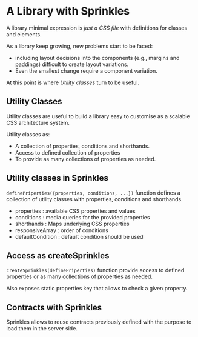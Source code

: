# A Library with Sprinkles

A library minimal expression is _just a CSS file_ with definitions for classes and elements.

As a library keep growing, new problems start to be faced: 
* including layout decisions into the components (e.g., margins and paddings) difficult to create layout variations.
* Even the smallest change require a component variation.

At this point is where _Utility classes_ turn to be useful. 


## Utility Classes

Utility classes are useful to build a library easy to customise as a scalable CSS architecture system.

Utility classes as: 

* A collection of properties, conditions and shorthands.
* Access to defined collection of properties 
* To provide as many collections of properties as needed.


## Utility classes in Sprinkles

`definePriperties({properties, conditions, ...})` function defines a collection of utility classes with properties, conditions and shorthands.

* properties : available CSS properties and values
* conditions : media queries for the provided properties
* shorthands : Maps underlying CSS properties
* responsiveArray : order of conditions
* defaultCondition : default condition should be used


## Access as createSprinkles

`createSprinkles(definePriperties)` function provide access to defined properties or as many collections of properties as needed.

Also exposes static properties key that allows to check a given property.


## Contracts with Sprinkles

Sprinkles allows to reuse contracts previously defined with the purpose to load them in the server side.







